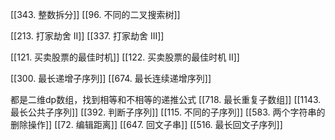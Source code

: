 [[343. 整数拆分]]
[[96. 不同的二叉搜索树]]

[[213. 打家劫舍 II]]
[[337. 打家劫舍 III]]

[[121. 买卖股票的最佳时机]]
[[122. 买卖股票的最佳时机 II]]

[[300. 最长递增子序列]]
[[674. 最长连续递增序列]]

都是二维dp数组，找到相等和不相等的递推公式
[[718. 最长重复子数组]]
[[1143. 最长公共子序列]]
[[392. 判断子序列]]
[[115. 不同的子序列]]
[[583. 两个字符串的删除操作]]
[[72. 编辑距离]]
[[647. 回文子串]]
[[516. 最长回文子序列]]
